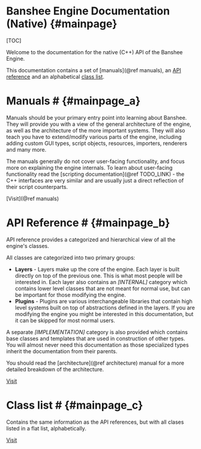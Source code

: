 Banshee Engine Documentation (Native)						{#mainpage}
===============

[TOC]

Welcome to the documentation for the native (C++) API of the Banshee Engine.

This documentation contains a set of [manuals](@ref manuals), an <a class="el" href="modules.html">API reference</a> and an alphabetical <a class="el" href="annotated.html">class list</a>.

# Manuals # {#mainpage_a}
Manuals should be your primary entry point into learning about Banshee. They will provide you with a view of the general architecture of the engine, as well as the architecture of the more important systems. They will also teach you have to extend/modify various parts of the engine, including adding custom GUI types, script objects, resources, importers, renderers and many more.
 
The manuals generally do not cover user-facing functionality, and focus more on explaining the engine internals. To learn about user-facing functionality read the [scripting documentation](@ref TODO_LINK) - the C++ interfaces are very similar and are usually just a direct reflection of their script counterparts.
 
[Visit](@ref manuals) 
 
# API Reference # {#mainpage_b}
API reference provides a categorized and hierarchical view of all the engine's classes. 

All classes are categorized into two primary groups:
 - **Layers** - Layers make up the core of the engine. Each layer is built directly on top of the previous one. This is what most people will be interested in. Each layer also contains an *[INTERNAL]* category which contains lower level classes that are not meant for normal use, but can be important for those modifying the engine.
 - **Plugins** - Plugins are various interchangeable libraries that contain high level systems built on top of abstractions defined in the layers. If you are modifying the engine you might be interested in this documentation, but it can be skipped for most normal users. 
 
A separate *[IMPLEMENTATION]* category is also provided which contains base classes and templates that are used in construction of other types. You will almost never need this documentation as those specialized types inherit the documentation from their parents. 
 
You should read the [architecture](@ref architecture) manual for a more detailed breakdown of the architecture.

<a class="el" href="modules.html">Visit</a>

# Class list # {#mainpage_c}
Contains the same information as the API references, but with all clases listed in a flat list, alphabetically.

<a class="el" href="annotated.html">Visit</a>